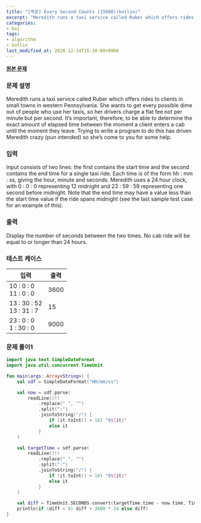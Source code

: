 ```yaml
---
title: "[백준] Every Second Counts (15080)(kotlin)"
excerpt: "Meredith runs a taxi service called Ruber which offers rides to clients in small towns in western Pennsylvania. She wants to get every possible dime out of people who use her taxis, so her drivers charge a flat fee not per minute but per second. It’s important, therefore, to be able to determine the exact amount of elapsed time between the moment a client enters a cab until the moment they leave. Trying to write a program to do this has driven Meredith crazy (pun intended) so she’s come to you for some help."
categories:
- boj
tags:
- algorithm
- kotlin
last_modified_at: 2020-12-14T15:30:00+0900
---
```


**[원본 문제](https://www.acmicpc.net/problem/15080)**

### 문제 설명

Meredith runs a taxi service called Ruber which offers rides to clients in small towns in western Pennsylvania. She wants to get every possible dime out of people who use her taxis, so her drivers charge a flat fee not per minute but per second. It’s important, therefore, to be able to determine the exact amount of elapsed time between the moment a client enters a cab until the moment they leave. Trying to write a program to do this has driven Meredith crazy (pun intended) so she’s come to you for some help.

### 입력

Input consists of two lines: the first contains the start time and the second contains the end time for a single taxi ride. Each time is of the form hh : mm : ss, giving the hour, minute and seconds. Meredith uses a 24 hour clock, with 0 : 0 : 0 representing 12 midnight and 23 : 59 : 59 representing one second before midnight. Note that the end time may have a value less than the start time value if the ride spans midnight (see the last sample test case for an example of this).

### 출력

Display the number of seconds between the two times. No cab ride will be equal to or longer than 24 hours.

### 테스트 케이스

|입력|출력|
|-----|-----|
|10 : 0 : 0<br>11 : 0 : 0|3600|
|13 : 30 : 52<br>13 : 31 : 7|15|
|23 : 0 : 0<br>1 : 30 : 0|9000|

### 문제 풀이1 
```kotlin
import java.text.SimpleDateFormat
import java.util.concurrent.TimeUnit

fun main(args: Array<String>) {
    val sdf = SimpleDateFormat("HH/mm/ss")

    val now = sdf.parse(
        readLine()!!
            .replace(" ", "")
            .split(":")
            .joinToString("/") {
                if (it.toInt() < 10) "0${it}"
                else it
            }
    )

    val targetTime = sdf.parse(
        readLine()!!
            .replace(" ", "")
            .split(":")
            .joinToString("/") {
                if (it.toInt() < 10) "0${it}"
                else it
            }
    )

    val diff = TimeUnit.SECONDS.convert(targetTime.time - now.time, TimeUnit.MILLISECONDS)
    println(if (diff < 0) diff + 3600 * 24 else diff)
}
```
